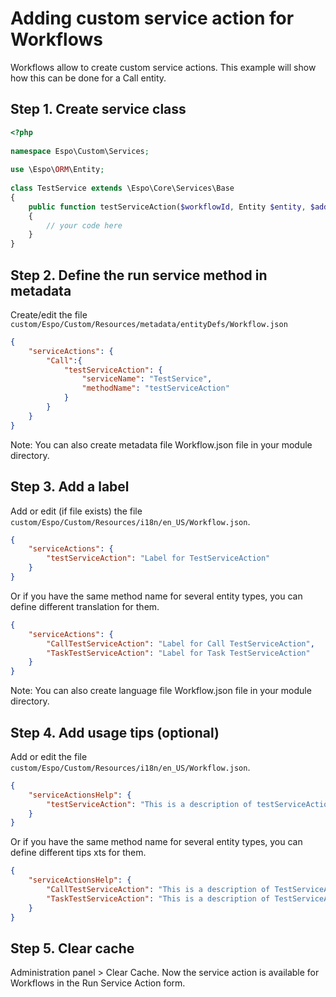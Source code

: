 # Adding custom service action for Workflows

Workflows allow to create custom service actions. This example will show how this can be done for a Call entity.

## Step 1. Create service class

```php
<?php
 
namespace Espo\Custom\Services;
 
use \Espo\ORM\Entity;
 
class TestService extends \Espo\Core\Services\Base
{
    public function testServiceAction($workflowId, Entity $entity, $additionalParameters = null)
    {
        // your code here
    }
}
```

## Step 2. Define the run service method in metadata

Create/edit the file `custom/Espo/Custom/Resources/metadata/entityDefs/Workflow.json`

```json
{
    "serviceActions": {
        "Call":{
            "testServiceAction": {
                "serviceName": "TestService",
                "methodName": "testServiceAction"
            }
        }
    }
}
```
Note: You can also create metadata file Workflow.json file in your module directory.

## Step 3. Add a label

Add or edit (if file exists) the file `custom/Espo/Custom/Resources/i18n/en_US/Workflow.json`.

```json
{
    "serviceActions": {
        "testServiceAction": "Label for TestServiceAction"
    }
}
```
Or if you have the same method name for several entity types, you can define different translation for them.

```json
{
    "serviceActions": {
        "CallTestServiceAction": "Label for Call TestServiceAction",
        "TaskTestServiceAction": "Label for Task TestServiceAction"
    }
}
```
Note: You can also create language file Workflow.json file in your module directory.

## Step 4. Add usage tips (optional)

Add or edit the file `custom/Espo/Custom/Resources/i18n/en_US/Workflow.json`.

```json
{
    "serviceActionsHelp": {
        "testServiceAction": "This is a description of testServiceAction action"
    }
}
```
Or if you have the same method name for several entity types, you can define different tips xts for them.

```json
{
    "serviceActionsHelp": {
        "CallTestServiceAction": "This is a description of TestServiceAction for Call entity",
        "TaskTestServiceAction": "This is a description of TestServiceAction for Task entity"
    }
}
```

## Step 5. Clear cache

Administration panel > Clear Cache. Now the service action is available for Workflows in the Run Service Action form.
